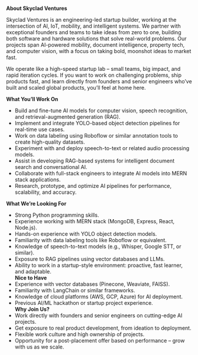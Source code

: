 
# 
**About Skyclad Ventures**

Skyclad Ventures is an engineering-led startup builder, working at the intersection of AI, IoT, mobility, and intelligent systems. We partner with exceptional founders and teams to take ideas from zero to one, building both software and hardware solutions that solve real-world problems. Our projects span AI-powered mobility, document intelligence, property tech, and computer vision, with a focus on taking bold, moonshot ideas to market fast.  
  
We operate like a high-speed startup lab – small teams, big impact, and rapid iteration cycles. If you want to work on challenging problems, ship products fast, and learn directly from founders and senior engineers who’ve built and scaled global products, you’ll feel at home here.  

**What You’ll Work On**

- Build and fine-tune AI models for computer vision, speech recognition, and retrieval-augmented generation (RAG).
- Implement and integrate YOLO-based object detection pipelines for real-time use cases.
- Work on data labeling using Roboflow or similar annotation tools to create high-quality datasets.
- Experiment with and deploy speech-to-text or related audio processing models.
- Assist in developing RAG-based systems for intelligent document search and conversational AI.
- Collaborate with full-stack engineers to integrate AI models into MERN stack applications.
- Research, prototype, and optimize AI pipelines for performance, scalability, and accuracy.  
      

**What We’re Looking For**
- Strong Python programming skills.
- Experience working with MERN stack (MongoDB, Express, React, Node.js).
- Hands-on experience with YOLO object detection models.
- Familiarity with data labeling tools like Roboflow or equivalent.
- Knowledge of speech-to-text models (e.g., Whisper, Google STT, or similar).
- Exposure to RAG pipelines using vector databases and LLMs.
- Ability to work in a startup-style environment: proactive, fast learner, and adaptable.  
**Nice to Have**
- Experience with vector databases (Pinecone, Weaviate, FAISS).
- Familiarity with LangChain or similar frameworks.
- Knowledge of cloud platforms (AWS, GCP, Azure) for AI deployment.
- Previous AI/ML hackathon or startup project experience.  
**Why Join Us?**
- Work directly with founders and senior engineers on cutting-edge AI projects.
- Get exposure to real product development, from ideation to deployment.
- Flexible work culture and high ownership of projects.
- Opportunity for a post-placement offer based on performance – grow with us as we scale.